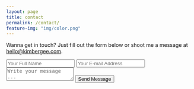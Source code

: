 ```yaml
---
layout: page
title: contact
permalink: /contact/
feature-img: "img/color.png"
---
```


Wanna get in touch? Just fill out the form below or shoot me a message at [hello@kimbergee.com](mailto:hello@kimbergee.com).

<form action="https://getsimpleform.com/messages?form_api_token=21cb64d9522f2953b8ec402f65adfde3" method="post">
  <!-- the redirect_to is optional, the form will redirect to the referrer on submission -->

  <input type='hidden' name='redirect_to' value='http://kimbergee.com/thank-you' />
  <input type='text' name='name' placeholder='Your Full Name' />
  <input type='email' name='email' placeholder='Your E-mail Address' />
  <textarea name='message' placeholder='Write your message ...'></textarea>
  <input type='submit' value='Send Message' />
</form>
